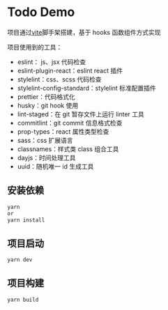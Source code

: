 # Todo Demo

项目通过[vite](https://github.com/vitejs/vite)脚手架搭建，基于 hooks 函数组件方式实现

项目使用到的工具：

- eslint： js、jsx 代码检查
- eslint-plugin-react：eslint react 插件
- stylelint：css、scss 代码检查
- stylelint-config-standard：stylelint 标准配置插件
- prettier：代码格式化
- husky：git hook 使用
- lint-staged：在 git 暂存文件上运行 linter 工具
- commitlint：git commit 信息格式检查
- prop-types：react 属性类型检查
- sass：css 扩展语言
- classnames：样式类 class 组合工具
- dayjs：时间处理工具
- uuid：随机唯一 id 生成工具

## 安装依赖

```bash
yarn
or
yarn install
```

## 项目启动

```bash
yarn dev
```

## 项目构建

```bash
yarn build
```
